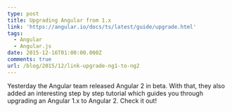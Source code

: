 ```yaml
---
type: post
title: Upgrading Angular from 1.x
link: 'https://angular.io/docs/ts/latest/guide/upgrade.html'
tags:
  - Angular
  - Angular.js
date: 2015-12-16T01:00:00.000Z
comments: true
url: /blog/2015/12/link-upgrade-ng1-to-ng2
---
```

Yesterday the Angular team released Angular 2 in beta. With that, they also added an interesting step by step tutorial which guides you through upgrading an Angular 1.x to Angular 2. Check it out!
